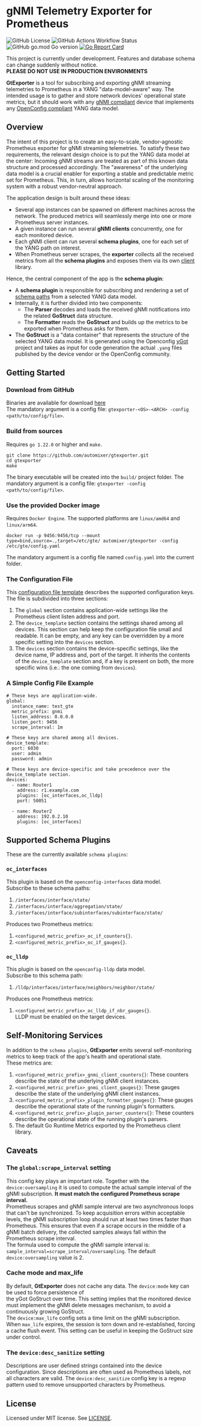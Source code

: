 # gNMI Telemetry Exporter for Prometheus
![GitHub License](https://img.shields.io/github/license/automixer/gtexporter)
![GitHub Actions Workflow Status](https://img.shields.io/github/actions/workflow/status/automixer/gtexporter/release.yaml)
![GitHub go.mod Go version](https://img.shields.io/github/go-mod/go-version/automixer/gtexporter)
[![Go Report Card](https://goreportcard.com/badge/github.com/automixer/gtexporter)](https://goreportcard.com/report/github.com/automixer/gtexporter)


This project is currently under development. Features and database schema can change suddenly without notice.  
**PLEASE DO NOT USE IN PRODUCTION ENVIRONMENTS**  

**GtExporter** is a tool for subscribing and exporting gNMI streaming telemetries to Prometheus in a YANG 
"data-model-aware" way. The intended usage is to gather and store network devices' operational state metrics, 
but it should work with any [gNMI compliant](https://github.com/openconfig/reference/tree/master/rpc/gnmi) 
device that implements any [OpenConfig compliant](https://github.com/openconfig/public/blob/master/doc/openconfig_style_guide.md) YANG data model. 

## Overview
The intent of this project is to create an easy-to-scale, vendor-agnostic Prometheus exporter for gNMI
streaming telemetries. To satisfy these two requirements, the relevant design choice is to put the YANG data 
model at the center: Incoming gNMI streams are treated as part of this known data structure and processed accordingly.
The "awareness" of the underlying data model is a crucial enabler for exporting a stable and 
predictable metric set for Prometheus. This, in turn, allows horizontal scaling of the monitoring system with a 
robust vendor-neutral approach.  

The application design is built around these ideas:
- Several app instances can be spawned on different machines across the network. 
The produced metrics will seamlessly merge into one or more Prometheus server instances.
- A given instance can run several **gNMI clients** concurrently, one for each monitored device.
- Each gNMI client can run several **schema plugins**, one for each set of the YANG path on interest.
- When Prometheus server scrapes, the **exporter** collects all the received metrics from all the **schema plugins** 
and exposes them via its own [client](https://github.com/prometheus/client_golang) library.  

Hence, the central component of the app is the **schema plugin**:
- A **schema plugin** is responsible for subscribing and rendering a set of 
[schema paths](https://openconfig.net/projects/models/paths/) from a selected YANG data model.
- Internally, it is further divided into two components:
  - The **Parser** decodes and loads the received gNMI notifications into the related **GoStruct** data structure.
  - The **Formatter** reads the **GoStruct** and builds up the metrics to be exported when Prometheus asks for them. 
- The **GoStruct** is a "data container" that represents the structure of the selected YANG data model. 
It is generated using the Openconfig [yGot](https://github.com/openconfig/ygot) project and takes as input for code generation the actual ```.yang``` 
files published by the device vendor or the OpenConfig community.

## Getting Started
### Download from GitHub
Binaries are available for download [here](https://github.com/automixer/gtexporter/releases)  
The mandatory argument is a config file: ```gtexporter-<OS>-<ARCH> -config <path/to/config/file>```.

### Build from sources
Requires ```go 1.22.0``` or higher and ```make```.
```
git clone https://github.com/automixer/gtexporter.git
cd gtexporter
make
```
The binary executable will be created into the ```build/``` project folder. The mandatory argument is 
a config file: ```gtexporter -config <path/to/config/file>```.

### Use the provided Docker image
Requires ```Docker Engine```. The supported platforms are ```linux/amd64``` and ```linux/arm64```.
```
docker run -p 9456:9456/tcp --mount type=bind,source=.,target=/etc/gte/ automixer/gtexporter -config /etc/gte/config.yaml
```
The mandatory argument is a config file named ```config.yaml``` into the current folder.

### The Configuration File
This [configuration file template](config-keys.yaml) describes the supported configuration keys.  
The file is subdivided into three sections:
1) The ```global``` section contains application-wide settings like the Prometheus client listen address and port.
2) The ```device_template``` section contains the settings shared among all devices. This section can
help keep the configuration file small and readable. It can be empty, and any key can be overridden by a more
specific setting into the ```devices``` section.
3) The ```devices``` section contains the device-specific settings, like the device name, IP address and, port 
of the target. It inherits the contents of the ```device_template``` section and, if a key is present on both, the more
specific wins (i.e.: the one coming from ```devices```).

### A Simple Config File Example
```
# These keys are application-wide.
global:
  instance_name: test_gte
  metric_prefix: gnmi
  listen_address: 0.0.0.0
  listen_port: 9456
  scrape_interval: 1m

# These keys are shared among all devices.
device_template:
  port: 6030
  user: admin
  password: admin

# These keys are device-specific and take precedence over the device_template section.
devices:
  - name: Router1
    address: r1.example.com
    plugins: [oc_interfaces,oc_lldp]
    port: 50051

  - name: Router2
    address: 192.0.2.10
    plugins: [oc_interfaces]
```

## Supported Schema Plugins
These are the currently available ```schema plugins```:
### ```oc_interfaces```
This plugin is based on the ```openconfig-interfaces``` data model.  
Subscribe to these schema paths:
1) ```/interfaces/interface/state/```
2) ```/interfaces/interface/aggregation/state/```
3) ```/interfaces/interface/subinterfaces/subinterface/state/```

Produces two Prometheus metrics:
1) ```<configured_metric_prefix>_oc_if_counters{}```.
2) ```<configured_metric_prefix>_oc_if_gauges{}```.

### ```oc_lldp```
This plugin is based on the ```openconfig-lldp``` data model.  
Subscribe to this schema path:
1) ```/lldp/interfaces/interface/neighbors/neighbor/state/```

Produces one Prometheus metrics:  
1) ```<configured_metric_prefix>_oc_lldp_if_nbr_gauges{}```.  
LLDP must be enabled on the target devices.

## Self-Monitoring Services
In addition to the ```schema plugins```, **GtExporter** emits several self-monitoring metrics to keep track of 
the app's health and operational state.  
These metrics are:
1) ```<configured_metric_prefix>_gnmi_client_counters{}```: These counters describe the state of the underlying gNMI
client instances.
2) ```<configured_metric_prefix>_gnmi_client_gauges{}```: These gauges describe the state of the underlying gNMI
client instances.
3) ```<configured_metric_prefix>_plugin_formatter_gauges{}```: These gauges describe the operational state of the 
running plugin's formatters.
4) ```<configured_metric_prefix>_plugin_parser_counters{}```: These counters describe the operational state of the 
running plugin's parsers.
5) The default Go Runtime Metrics exported by the Prometheus client library.

## Caveats
### The ```global:scrape_interval``` setting
This config key plays an important role. Together with the ```device:oversampling``` it is used to 
compute the actual sample interval of the gNMI subscription. **It must match the configured Prometheus 
scrape interval.**  
Prometheus scrapes and gNMI sample interval are two asynchronous loops that can't be synchronized. To keep
acquisition errors within acceptable levels, the gNMI subscription loop should run at least two times faster 
than Prometheus. This ensures that even if a scrape occurs in the middle of a gNMI batch delivery, the collected
samples always fall within the Prometheus scrape interval.  
The formula used to compute the gNMI sample interval is: ```sample_interval=scrape_interval/oversampling```.
The default ```device:oversampling``` value is 2.

### Cache mode and max_life
By default, **GtExporter** does not cache any data. The ```device:mode``` key can be used to force persistence of  
the yGot GoStruct over time. This setting implies that the monitored device must implement the 
gNMI delete messages mechanism, to avoid a continuously growing GoStruct.  
The ```device:max_life``` config sets a time limit on the gNMI subscription. When ```max_life``` expires, the
session is torn down and re-established, forcing a cache flush event. This setting can be useful in keeping
the GoStruct size under control.

### The ```device:desc_sanitize``` setting
Descriptions are user defined strings contained into the device configuration. Since descriptions are often used as 
Prometheus labels, not all characters are valid. The ```device:desc_sanitize``` config key is a regexp pattern
used to remove unsupported characters by Prometheus.

## License
Licensed under MIT license. See [LICENSE](LICENSE).

